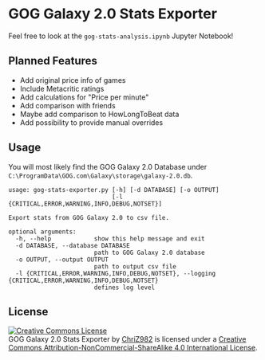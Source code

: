 # GOG Galaxy 2.0 Stats Exporter

Feel free to look at the `gog-stats-analysis.ipynb` Jupyter Notebook!

## Planned Features
* Add original price info of games
* Include Metacritic ratings
* Add calculations for "Price per minute"
* Add comparison with friends
* Maybe add comparison to HowLongToBeat data
* Add possibility to provide manual overrides

## Usage

You will most likely find the GOG Galaxy 2.0 Database under `C:\ProgramData\GOG.com\Galaxy\storage\galaxy-2.0.db`.

```
usage: gog-stats-exporter.py [-h] [-d DATABASE] [-o OUTPUT]
                             [-l {CRITICAL,ERROR,WARNING,INFO,DEBUG,NOTSET}]

Export stats from GOG Galaxy 2.0 to csv file.

optional arguments:
  -h, --help            show this help message and exit
  -d DATABASE, --database DATABASE
                        path to GOG Galaxy 2.0 database
  -o OUTPUT, --output OUTPUT
                        path to output csv file
  -l {CRITICAL,ERROR,WARNING,INFO,DEBUG,NOTSET}, --logging {CRITICAL,ERROR,WARNING,INFO,DEBUG,NOTSET}
                        defines log level
```

## License
<a rel="license" href="http://creativecommons.org/licenses/by-nc-sa/4.0/"><img alt="Creative Commons License" style="border-width:0" src="https://i.creativecommons.org/l/by-nc-sa/4.0/88x31.png" /></a><br /><span xmlns:dct="http://purl.org/dc/terms/" href="http://purl.org/dc/dcmitype/Text" property="dct:title" rel="dct:type">GOG Galaxy 2.0 Stats Exporter</span> by <a xmlns:cc="http://creativecommons.org/ns#" href="https://github.com/ChriZ982" property="cc:attributionName" rel="cc:attributionURL">ChriZ982</a> is licensed under a <a rel="license" href="http://creativecommons.org/licenses/by-nc-sa/4.0/">Creative Commons Attribution-NonCommercial-ShareAlike 4.0 International License</a>.